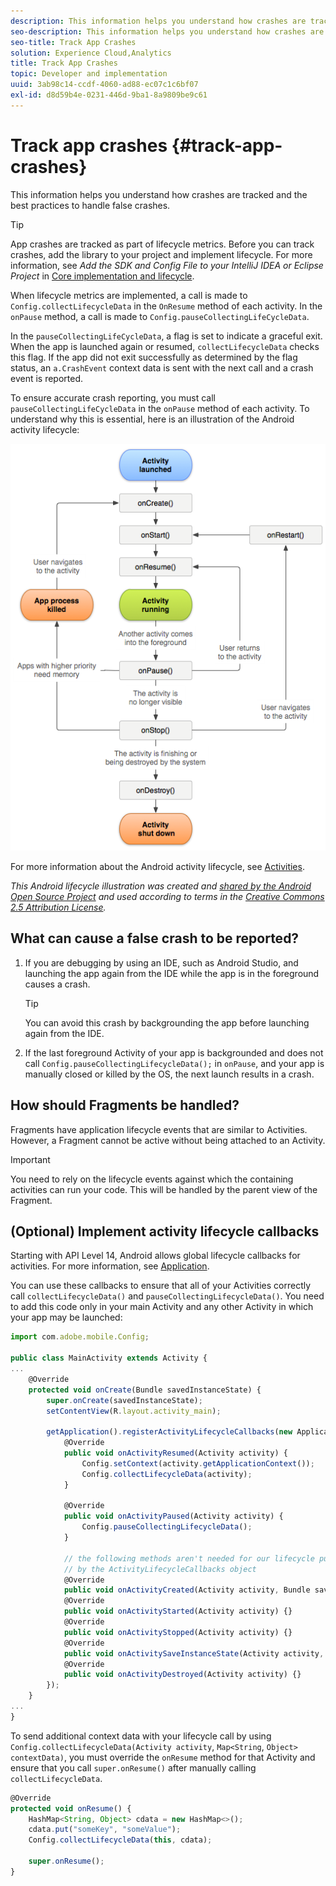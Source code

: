 ```yaml
---
description: This information helps you understand how crashes are tracked and the best practices to handle false crashes.
seo-description: This information helps you understand how crashes are tracked and the best practices to handle false crashes.
seo-title: Track App Crashes
solution: Experience Cloud,Analytics
title: Track App Crashes
topic: Developer and implementation
uuid: 3ab98c14-ccdf-4060-ad88-ec07c1c6bf07
exl-id: d8d59b4e-0231-446d-9ba1-8a9809be9c61
---
```

# Track app crashes {#track-app-crashes}

This information helps you understand how crashes are tracked and the best practices to handle false crashes.

>[!TIP]
>
>App crashes are tracked as part of lifecycle metrics. Before you can track crashes, add the library to your project and implement lifecycle. For more information, see *Add the SDK and Config File to your IntelliJ IDEA or Eclipse Project* in [Core implementation and lifecycle](/help/android/getting-started/dev-qs.md).

When lifecycle metrics are implemented, a call is made to `Config.collectLifecycleData` in the `OnResume` method of each activity. In the `onPause` method, a call is made to `Config.pauseCollectingLifeCycleData`.

In the `pauseCollectingLifeCycleData`, a flag is set to indicate a graceful exit. When the app is launched again or resumed, `collectLifecycleData` checks this flag. If the app did not exit successfully as determined by the flag status, an `a.CrashEvent` context data is sent with the next call and a crash event is reported.

To ensure accurate crash reporting, you must call `pauseCollectingLifeCycleData` in the `onPause` method of each activity. To understand why this is essential, here is an illustration of the Android activity lifecycle: 

![](assets/android-lifecycle.png)

For more information about the Android activity lifecycle, see [Activities](https://developer.android.com/guide/components/activities.html).

*This Android lifecycle illustration was created and [shared by the Android Open Source Project](https://source.android.com/) and used according to terms in the [Creative Commons 2.5 Attribution License](https://creativecommons.org/licenses/by/2.5/).*

## What can cause a false crash to be reported?

1. If you are debugging by using an IDE, such as Android Studio, and launching the app again from the IDE while the app is in the foreground causes a crash.

   >[!TIP]
   >
   >You can avoid this crash by backgrounding the app before launching again from the IDE.

1. If the last foreground Activity of your app is backgrounded and does not call `Config.pauseCollectingLifecycleData();` in `onPause`, and your app is manually closed or killed by the OS, the next launch results in a crash.

## How should Fragments be handled?

Fragments have application lifecycle events that are similar to Activities. However, a Fragment cannot be active without being attached to an Activity.

>[!IMPORTANT]
>
>You need to rely on the lifecycle events against which the containing activities can run your code. This will be handled by the parent view of the Fragment.

## (Optional) Implement activity lifecycle callbacks

Starting with API Level 14, Android allows global lifecycle callbacks for activities. For more information, see [Application](https://developer.android.com/reference/android/app/Application).

You can use these callbacks to ensure that all of your Activities correctly call `collectLifecycleData()` and `pauseCollectingLifecycleData()`. You need to add this code only in your main Activity and any other Activity in which your app may be launched:

```js
import com.adobe.mobile.Config; 
  
public class MainActivity extends Activity { 
... 
    @Override 
    protected void onCreate(Bundle savedInstanceState) { 
        super.onCreate(savedInstanceState); 
        setContentView(R.layout.activity_main); 
  
        getApplication().registerActivityLifecycleCallbacks(new Application.ActivityLifecycleCallbacks() { 
            @Override 
            public void onActivityResumed(Activity activity) { 
                Config.setContext(activity.getApplicationContext()); 
                Config.collectLifecycleData(activity); 
            } 
  
            @Override 
            public void onActivityPaused(Activity activity) {     
                Config.pauseCollectingLifecycleData(); 
            } 
    
            // the following methods aren't needed for our lifecycle purposes, but are required to be implemented 
            // by the ActivityLifecycleCallbacks object 
            @Override 
            public void onActivityCreated(Activity activity, Bundle savedInstanceState) {} 
            @Override 
            public void onActivityStarted(Activity activity) {} 
            @Override 
            public void onActivityStopped(Activity activity) {} 
            @Override 
            public void onActivitySaveInstanceState(Activity activity, Bundle outState) {} 
            @Override 
            public void onActivityDestroyed(Activity activity) {} 
        }); 
    } 
... 
}
```

To send additional context data with your lifecycle call by using `Config.collectLifecycleData(Activity activity`, `Map<String`, `Object> contextData)`, you must override the `onResume` method for that Activity and ensure that you call `super.onResume()` after manually calling `collectLifecycleData`.

```js
@Override 
protected void onResume() { 
    HashMap<String, Object> cdata = new HashMap<>(); 
    cdata.put("someKey", "someValue"); 
    Config.collectLifecycleData(this, cdata); 
  
    super.onResume(); 
}
```
